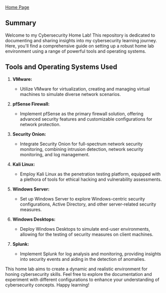 [Home Page](https://jayb133.github.io/JayB133/)

## Summary

Welcome to my Cybersecurity Home Lab! This repository is dedicated to documenting and sharing insights into my cybersecurity learning journey. Here, you'll find a comprehensive guide on setting up a robust home lab environment using a range of powerful tools and operating systems. 

## Tools and Operating Systems Used

1. **VMware:**
   - Utilize VMware for virtualization, creating and managing virtual machines to simulate diverse network scenarios.

2. **pfSense Firewall:**
   - Implement pfSense as the primary firewall solution, offering advanced security features and customizable configurations for network protection.

3. **Security Onion:**
   - Integrate Security Onion for full-spectrum network security monitoring, combining intrusion detection, network security monitoring, and log management.

4. **Kali Linux:**
   - Employ Kali Linux as the penetration testing platform, equipped with a plethora of tools for ethical hacking and vulnerability assessments.

5. **Windows Server:**
   - Set up Windows Server to explore Windows-centric security configurations, Active Directory, and other server-related security measures.

6. **Windows Desktops:**
   - Deploy Windows Desktops to simulate end-user environments, allowing for the testing of security measures on client machines.

7. **Splunk:**
   - Implement Splunk for log analysis and monitoring, providing insights into security events and aiding in the detection of anomalies.

This home lab aims to create a dynamic and realistic environment for honing cybersecurity skills. Feel free to explore the documentation and experiment with different configurations to enhance your understanding of cybersecurity concepts. Happy learning!
